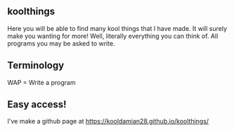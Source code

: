 ## koolthings
Here you will be able to find many kool things that I have made. It will surely make you wanting for more! Well, literally everything you can think of. All programs you may be asked to write.

## Terminology
WAP = Write a program

## Easy access!
I've make a github page at https://kooldamian28.github.io/koolthings/
